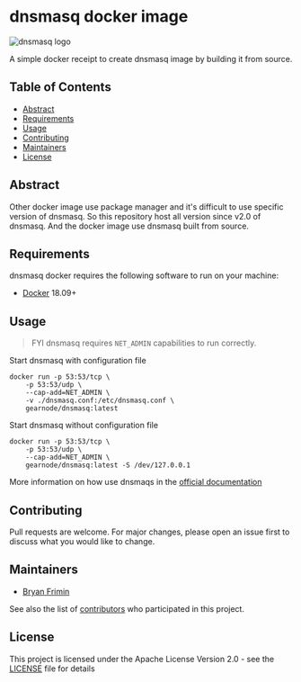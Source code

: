 # dnsmasq docker image

![dnsmasq logo](https://upload.wikimedia.org/wikipedia/commons/thumb/2/2c/Dnsmasq_icon.svg/1200px-Dnsmasq_icon.svg.png)

A simple docker receipt to create dnsmasq image by building it
from source.

## Table of Contents

- [Abstract](#abstract)
- [Requirements](#requirements)
- [Usage](#usage)
- [Contributing](#contributing)
- [Maintainers](#maintainers)
- [License](#license)

## Abstract

Other docker image use package manager and it's difficult to use specific version
of dnsmasq. So this repository host all version since v2.0 of dnsmasq. And the
docker image use dnsmasq built from source.

## Requirements

dnsmasq docker requires the following software to run on your machine:

- [Docker](https://www.docker.com/) 18.09+

## Usage

> FYI dnsmasq requires `NET_ADMIN` capabilities to run correctly.

Start dnsmasq with configuration file

```
docker run -p 53:53/tcp \
    -p 53:53/udp \
    --cap-add=NET_ADMIN \
    -v ./dnsmasq.conf:/etc/dnsmasq.conf \
    gearnode/dnsmasq:latest
```

Start dnsmasq without configuration file

```
docker run -p 53:53/tcp \
    -p 53:53/udp \
    --cap-add=NET_ADMIN \
    gearnode/dnsmasq:latest -S /dev/127.0.0.1
```

More information on how use dnsmaqs in the [official documentation](http://www.thekelleys.org.uk/dnsmasq/doc.html)

## Contributing

Pull requests are welcome. For major changes, please open an issue first to
discuss what you would like to change.

## Maintainers

- [Bryan Frimin](https://github.com/gearnode)

See also the list of [contributors](https://github.com/gearnode/dnsmasq/contributors) who participated in this project.

## License

This project is licensed under the Apache License Version 2.0 - see the [LICENSE](LICENSE) file for details
